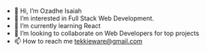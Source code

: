 - 👋 Hi, I’m Ozadhe Isaiah
- 👀 I’m interested in Full Stack Web Development.
- 🌱 I’m currently learning React
- 💞️ I’m looking to collaborate on Web Developers for top projects
- 📫 How to reach me tekkieware@gmail.com

<!---
Tekkieware/Tekkieware is a ✨ special ✨ repository because its `README.md` (this file) appears on your GitHub profile.
You can click the Preview link to take a look at your changes.
--->
